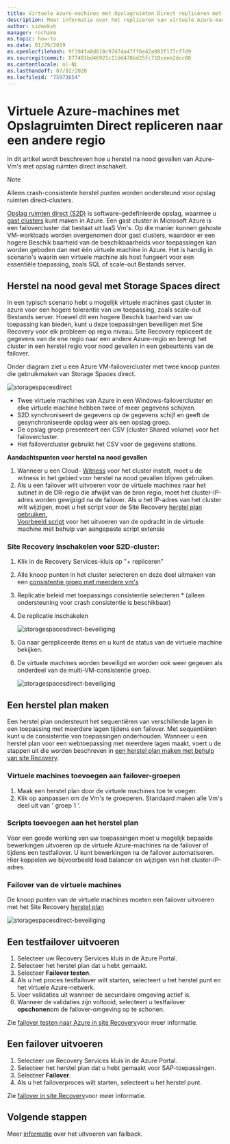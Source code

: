 ```yaml
---
title: Virtuele Azure-machines met Opslagruimten Direct repliceren met Azure Site Recovery
description: Meer informatie over het repliceren van virtuele Azure-machines met Opslagruimten Direct met behulp van Azure Site Recovery.
author: sideeksh
manager: rochakm
ms.topic: how-to
ms.date: 01/29/2019
ms.openlocfilehash: 9f394fa8d618c97d74a47ff6e42a002f177cf7d9
ms.sourcegitcommit: 877491bd46921c11dd478bd25fc718ceee2dcc08
ms.contentlocale: nl-NL
ms.lasthandoff: 07/02/2020
ms.locfileid: "75973654"
---
```

# <a name="replicate-azure-vms-running-storage-spaces-direct-to-another-region"></a>Virtuele Azure-machines met Opslagruimten Direct repliceren naar een andere regio

In dit artikel wordt beschreven hoe u herstel na nood gevallen van Azure-Vm's met opslag ruimten direct inschakelt.

>[!NOTE]
>Alleen crash-consistente herstel punten worden ondersteund voor opslag ruimten direct-clusters.
>

[Opslag ruimten direct (S2D)](https://docs.microsoft.com/windows-server/storage/storage-spaces/deploy-storage-spaces-direct) is software-gedefinieerde opslag, waarmee u [gast clusters](https://blogs.msdn.microsoft.com/clustering/2017/02/14/deploying-an-iaas-vm-guest-clusters-in-microsoft-azure) kunt maken in Azure.  Een gast cluster in Microsoft Azure is een failovercluster dat bestaat uit IaaS Vm's. Op die manier kunnen gehoste VM-workloads worden overgenomen door gast clusters, waardoor er een hogere Beschik baarheid van de beschikbaarheids voor toepassingen kan worden geboden dan met één virtuele machine in Azure. Het is handig in scenario's waarin een virtuele machine als host fungeert voor een essentiële toepassing, zoals SQL of scale-out Bestands server.

## <a name="disaster-recovery-with-storage-spaces-direct"></a>Herstel na nood geval met Storage Spaces direct

In een typisch scenario hebt u mogelijk virtuele machines gast cluster in azure voor een hogere tolerantie van uw toepassing, zoals scale-out Bestands server. Hoewel dit een hogere Beschik baarheid van uw toepassing kan bieden, kunt u deze toepassingen beveiligen met Site Recovery voor elk probleem op regio niveau. Site Recovery repliceert de gegevens van de ene regio naar een andere Azure-regio en brengt het cluster in een herstel regio voor nood gevallen in een gebeurtenis van de failover.

Onder diagram ziet u een Azure VM-failovercluster met twee knoop punten die gebruikmaken van Storage Spaces direct.

![storagespacesdirect](./media/azure-to-azure-how-to-enable-replication-s2d-vms/storagespacedirect.png)


- Twee virtuele machines van Azure in een Windows-failovercluster en elke virtuele machine hebben twee of meer gegevens schijven.
- S2D synchroniseert de gegevens op de gegevens schijf en geeft de gesynchroniseerde opslag weer als een opslag groep.
- De opslag groep presenteert een CSV (cluster Shared volume) voor het failovercluster.
- Het failovercluster gebruikt het CSV voor de gegevens stations.

**Aandachtspunten voor herstel na nood gevallen**

1. Wanneer u een Cloud- [Witness](https://docs.microsoft.com/windows-server/failover-clustering/deploy-cloud-witness#CloudWitnessSetUp) voor het cluster instelt, moet u de witness in het gebied voor herstel na nood gevallen blijven gebruiken.
2. Als u een failover wilt uitvoeren voor de virtuele machines naar het subnet in de DR-regio die afwijkt van de bron regio, moet het cluster-IP-adres worden gewijzigd na de failover.  Als u het IP-adres van het cluster wilt wijzigen, moet u het script voor de Site Recovery [herstel plan gebruiken.](https://docs.microsoft.com/azure/site-recovery/site-recovery-runbook-automation)</br>
[Voorbeeld script](https://github.com/krnese/azure-quickstart-templates/blob/master/asr-automation-recovery/scripts/ASR-Wordpress-ChangeMysqlConfig.ps1) voor het uitvoeren van de opdracht in de virtuele machine met behulp van aangepaste script extensie 

### <a name="enabling-site-recovery-for-s2d-cluster"></a>Site Recovery inschakelen voor S2D-cluster:

1. Klik in de Recovery Services-kluis op "+ repliceren"
1. Alle knoop punten in het cluster selecteren en deze deel uitmaken van een [consistentie groep met meerdere vm's](https://docs.microsoft.com/azure/site-recovery/azure-to-azure-common-questions#multi-vm-consistency)
1. Replicatie beleid met toepassings consistentie selecteren * (alleen ondersteuning voor crash consistentie is beschikbaar)
1. De replicatie inschakelen

   ![storagespacesdirect-beveiliging](./media/azure-to-azure-how-to-enable-replication-s2d-vms/multivmgroup.png)

2. Ga naar gerepliceerde items en u kunt de status van de virtuele machine bekijken.
3. De virtuele machines worden beveiligd en worden ook weer gegeven als onderdeel van de multi-VM-consistentie groep.

   ![storagespacesdirect-beveiliging](./media/azure-to-azure-how-to-enable-replication-s2d-vms/storagespacesdirectgroup.PNG)

## <a name="creating-a-recovery-plan"></a>Een herstel plan maken
Een herstel plan ondersteunt het sequentiëren van verschillende lagen in een toepassing met meerdere lagen tijdens een failover. Met sequentiëren kunt u de consistentie van toepassingen onderhouden. Wanneer u een herstel plan voor een webtoepassing met meerdere lagen maakt, voert u de stappen uit die worden beschreven in [een herstel plan maken met behulp van site Recovery](site-recovery-create-recovery-plans.md).

### <a name="adding-virtual-machines-to-failover-groups"></a>Virtuele machines toevoegen aan failover-groepen

1.  Maak een herstel plan door de virtuele machines toe te voegen.
2.  Klik op aanpassen om de Vm's te groeperen. Standaard maken alle Vm's deel uit van ' groep 1 '.


### <a name="add-scripts-to-the-recovery-plan"></a>Scripts toevoegen aan het herstel plan
Voor een goede werking van uw toepassingen moet u mogelijk bepaalde bewerkingen uitvoeren op de virtuele Azure-machines na de failover of tijdens een testfailover. U kunt bewerkingen na de failover automatiseren. Hier koppelen we bijvoorbeeld load balancer en wijzigen van het cluster-IP-adres.


### <a name="failover-of-the-virtual-machines"></a>Failover van de virtuele machines 
De knoop punten van de virtuele machines moeten een failover uitvoeren met het Site Recovery [herstel plan](https://docs.microsoft.com/azure/site-recovery/site-recovery-create-recovery-plans) 

![storagespacesdirect-beveiliging](./media/azure-to-azure-how-to-enable-replication-s2d-vms/recoveryplan.PNG)

## <a name="run-a-test-failover"></a>Een testfailover uitvoeren
1.  Selecteer uw Recovery Services kluis in de Azure Portal.
2.  Selecteer het herstel plan dat u hebt gemaakt.
3.  Selecteer **Failover testen**.
4.  Als u het proces testfailover wilt starten, selecteert u het herstel punt en het virtuele Azure-netwerk.
5.  Voer validaties uit wanneer de secundaire omgeving actief is.
6.  Wanneer de validaties zijn voltooid, selecteert u testfailover **opschonen**om de failover-omgeving op te schonen.

Zie [failover testen naar Azure in site Recovery](site-recovery-test-failover-to-azure.md)voor meer informatie.

## <a name="run-a-failover"></a>Een failover uitvoeren

1.  Selecteer uw Recovery Services kluis in de Azure Portal.
2.  Selecteer het herstel plan dat u hebt gemaakt voor SAP-toepassingen.
3.  Selecteer **Failover**.
4.  Als u het failoverproces wilt starten, selecteert u het herstel punt.

Zie [failover in site Recovery](site-recovery-failover.md)voor meer informatie.
## <a name="next-steps"></a>Volgende stappen

Meer [informatie](https://docs.microsoft.com/azure/site-recovery/azure-to-azure-tutorial-failover-failback) over het uitvoeren van failback.
